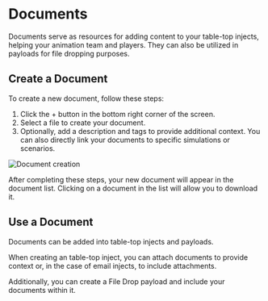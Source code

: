 # Documents

Documents serve as resources for adding content to your table-top injects, helping your animation team and players. They
can also be utilized in payloads for file dropping purposes.

## Create a Document

To create a new document, follow these steps:

1. Click the + button in the bottom right corner of the screen.
2. Select a file to create your document.
3. Optionally, add a description and tags to provide additional context. You can also directly link your documents to
   specific simulations or scenarios.

![Document creation](../assets/document-creation.png)

After completing these steps, your new document will appear in the document list. Clicking on a document in the list
will allow you to download it.

## Use a Document

Documents can be added into table-top injects and payloads.

When creating an table-top inject, you can attach documents to provide context or, in the case of email injects, to
include attachments.

Additionally, you can create a File Drop payload and include your documents within it.
